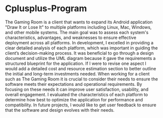 # Cplusplus-Program
The Gaming Room is a client that wants to expand its Android application "Draw It or Lose It" to multiple platforms including Linux, Mac, Windows, and other mobile systems. The main goal was to assess each system's characteristics, advantages, and weaknesses to ensure effective deployment across all platforms. In development, I excelled in providing a clear detailed analysis of each platform, which was important in guiding the client’s decision-making process. It was beneficial to go through a design document and utilize the UML diagram because it gave the requirements a structured blueprint for the application. If I were to revise one aspect I would add a detailed cost and resource estimation section to better outline the initial and long-term investments needed. When working for a client such as The Gaming Room it is crucial to consider their needs to ensure the software meets their expectations and operational requirements. By focusing on these needs it can improve user satisfaction,  usability, and overall engagement. I evaluated the characteristics of each platform to determine how best to optimize the application for performance and compatibility. In future projects, I would like to get user feedback to ensure that the software and design evolves with their needs.
